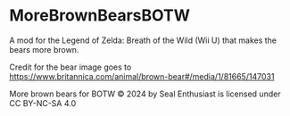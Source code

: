 # MoreBrownBearsBOTW
A mod for the Legend of Zelda: Breath of the Wild (Wii U) that makes the bears more brown.

Credit for the bear image goes to https://www.britannica.com/animal/brown-bear#/media/1/81665/147031

More brown bears for BOTW © 2024 by Seal Enthusiast is licensed under CC BY-NC-SA 4.0

